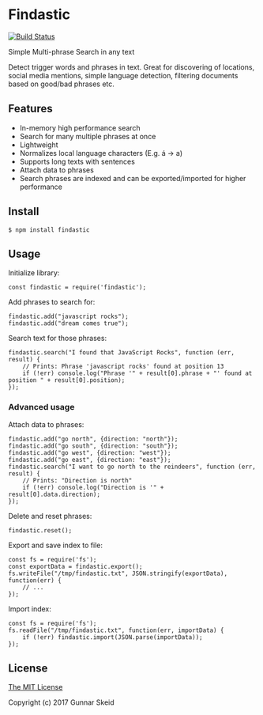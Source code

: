 # Findastic
[![Build Status](https://travis-ci.org/gunske/findastic.svg?branch=master)](https://travis-ci.org/gunske/findastic)

Simple Multi-phrase Search in any text

Detect trigger words and phrases in text. Great for discovering of locations,
social media mentions, simple language detection, filtering documents based on
good/bad phrases etc.

## Features

* In-memory high performance search
* Search for many multiple phrases at once
* Lightweight 
* Normalizes local language characters (E.g. á -> a)
* Supports long texts with sentences
* Attach data to phrases
* Search phrases are indexed and can be exported/imported for higher performance

## Install

```
$ npm install findastic
```

## Usage

Initialize library:

```
const findastic = require('findastic');
```

Add phrases to search for:

```
findastic.add("javascript rocks");
findastic.add("dream comes true");
```

Search text for those phrases:

```
findastic.search("I found that JavaScript Rocks", function (err, result) {
    // Prints: Phrase 'javascript rocks' found at position 13
    if (!err) console.log("Phrase '" + result[0].phrase + "' found at position " + result[0].position);
});
```

### Advanced usage
Attach data to phrases:

```
findastic.add("go north", {direction: "north"});
findastic.add("go south", {direction: "south"});
findastic.add("go west", {direction: "west"});
findastic.add("go east", {direction: "east"});
findastic.search("I want to go north to the reindeers", function (err, result) {
    // Prints: "Direction is north"
    if (!err) console.log("Direction is '" + result[0].data.direction);
});
```

Delete and reset phrases:
```
findastic.reset();
```

Export and save index to file:
```
const fs = require('fs');
const exportData = findastic.export();
fs.writeFile("/tmp/findastic.txt", JSON.stringify(exportData), function(err) {
    // ...
});
```

Import index:
```
const fs = require('fs');
fs.readFile("/tmp/findastic.txt", function(err, importData) {
    if (!err) findastic.import(JSON.parse(importData));
});
```

## License

[The MIT License](http://opensource.org/licenses/MIT)

Copyright (c) 2017 Gunnar Skeid
